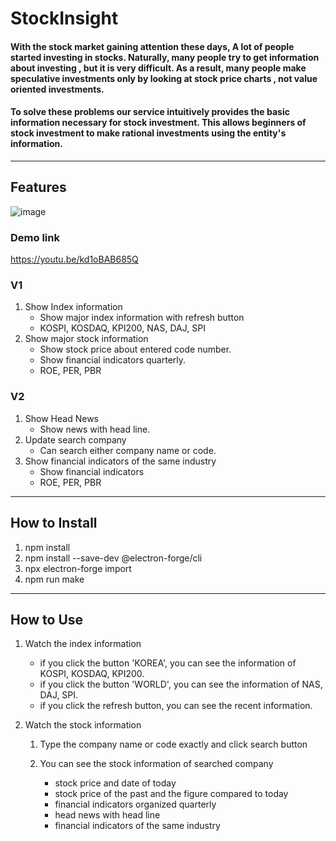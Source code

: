 StockInsight
============
#### With the stock market gaining attention these days, A lot of people started investing in stocks. Naturally, many people try to get information about investing , but it is very difficult. As a result, many people make speculative investments only by looking at stock price charts , not value oriented investments.
#### To solve these problems our service intuitively provides the basic information necessary for stock investment. This allows beginners of stock investment to make rational investments using the entity's information.
- - -
## Features

![image](https://user-images.githubusercontent.com/79784618/119445667-2500f400-bd68-11eb-9c7e-7ece5fb49a68.png)


### Demo link
https://youtu.be/kd1oBAB685Q

### V1

1. Show Index information
    - Show major index information with refresh button
    - KOSPI, KOSDAQ, KPI200, NAS, DAJ, SPI
2. Show major stock information
    - Show stock price about entered code number.
    - Show financial indicators quarterly.
    - ROE, PER, PBR

### V2

1. Show Head News
    - Show news with head line.
2. Update search company
    - Can search either company name or code.
3. Show financial indicators of the same industry
    - Show financial indicators 
    - ROE, PER, PBR
- - -

## How to Install

1. npm install 
2. npm install --save-dev @electron-forge/cli
3. npx electron-forge import
4. npm run make

- - - 

## How to Use

1. Watch the index information
    - if you click the button 'KOREA', you can see the information of KOSPI, KOSDAQ, KPI200.
    - if you click the button 'WORLD', you can see the information of NAS, DAJ, SPI.
    - if you click the refresh button, you can see the recent information.

2. Watch the stock information
        
    1. Type the company name or code exactly and click search button

    2. You can see the stock information of searched company
        - stock price and date of today
        - stock price of the past and the figure compared to today
        - financial indicators organized quarterly
        - head news with head line
        - financial indicators of the same industry
